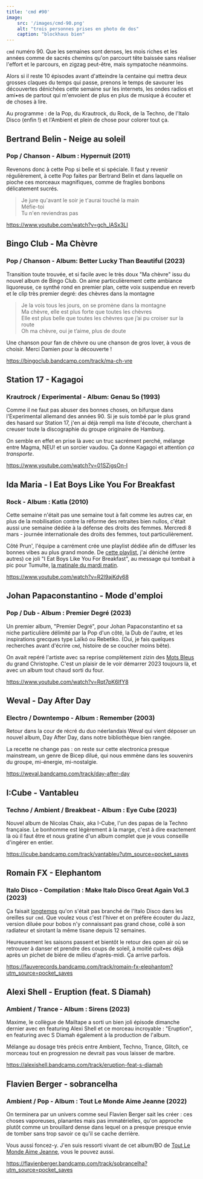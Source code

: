 ```yaml
---
title: 'cmd #90'
image:
    src: '/images/cmd-90.png'
    alt: "trois personnes prises en photo de dos"
    caption: "blockhaus bien"
---
```



`cmd` numéro 90. Que les semaines sont denses, les mois riches et les années comme de sacrés chemins qu'on parcourt tête baissée sans réaliser l'effort et le parcours, en zigzag peut-être, mais sympatoche néanmoins.

Alors si il reste 10 épisodes avant d'atteindre la centaine qui mettra deux grosses claques du temps qui passe, prenons le temps de savourer les découvertes dénichées cette semaine sur les internets, les ondes radios et ami•es de partout qui m'envoient de plus en plus de musique à écouter et de choses à lire.

Au programme : de la Pop, du Krautrock, du Rock, de la Techno, de l'Italo Disco (enfin !) et l'Ambient et plein de chose pour colorer tout ça.



## Bertrand Belin - Neige au soleil

### Pop / Chanson - Album : Hypernuit (2011)

Revenons donc à cette Pop si belle et si spéciale. Il faut y revenir régulièrement, à cette Pop faites par Bertrand Belin et dans laquelle on pioche ces morceaux magnifiques, comme de fragiles bonbons délicatement sucrés.

> Je jure qu'avant le soir je t'aurai touché la main <br/>
> Méfie-toi <br/>
> Tu n'en reviendras pas <br/>

https://www.youtube.com/watch?v=gch_lASx3LI



## Bingo Club - Ma Chèvre

### Pop / Chanson - Album: Better Lucky Than Beautiful (2023)

Transition toute trouvée, et si facile avec le très doux "Ma chèvre" issu du nouvel album de Bingo Club. On aime particulièrement cette ambiance liquoreuse, ce synthé rond en premier plan, cette voix suspendue en reverb et le clip très premier degré: des chèvres dans la montagne

> Je la vois tous les jours, on se promène dans la montagne <br/>
> Ma chèvre, elle est plus forte que toutes les chèvres <br/>
> Elle est plus belle que toutes les chèvres que j’ai pu croiser sur la route <br/>
> Oh ma chèvre, oui je t’aime, plus de doute <br/>

Une chanson pour fan de chèvre ou une chanson de gros lover, à vous de choisir. Merci Damien pour la découverte !

https://bingoclub.bandcamp.com/track/ma-ch-vre



## Station 17 - Kagagoi

### Krautrock / Experimental - Album: Genau So (1993)

Comme il ne faut pas abuser des bonnes choses, on bifurque dans l'Experimental allemand des années 90. Si je suis tombé par le plus grand des hasard sur Station 17, j'en ai déjà rempli ma liste d'écoute, cherchant à creuser toute la discographie du groupe originaire de Hamburg.

On semble en effet en prise là avec un truc sacrément perché, mélange entre Magma, NEU! et un sorcier vaudou. Ça donne Kagagoi et attention _ça transporte_.

https://www.youtube.com/watch?v=01SZjgsOn-I



## Ida Maria - I Eat Boys Like You For Breakfast

### Rock - Album : Katla (2010)

Cette semaine n'était pas une semaine tout à fait comme les autres car, en plus de la mobilisation contre la réforme des retraites bien nullos, c'était aussi une semaine dédiée à la défense des droits des femmes. Mercredi 8 mars - journée internationale des droits des femmes, tout particulièrement.

Côté Prun', l'équipe a carrément crée une playlist dédiée afin de diffuser les bonnes vibes au plus grand monde. De [cette playlist](https://open.spotify.com/playlist/4DJuVDQSZTlxACU2IhRabE), j'ai déniché (entre autres) ce joli "I Eat Boys Like You For Breakfast", au message qui tombait à pic pour Tumulte, [la matinale du mardi matin](https://www.prun.net/emission/8301-tumulte/Drez-serrez-a-gauche-special-contre-la-reforme-des-retraites-et-le-patriarcat).

https://www.youtube.com/watch?v=R2l9ajKdy68




## Johan Papaconstantino - Mode d'emploi

### Pop / Dub - Album : Premier Degré (2023)

Un premier album, "Premier Degré", pour Johan Papaconstantino et sa niche particulière délimité par la Pop d'un côté, la Dub de l'autre, et les inspirations grecques type Laïkó ou Rebetiko. (Oui, je fais quelques recherches avant d'écrire `cmd`, histoire de se coucher moins bête).

On avait repéré l'artiste avec sa reprise complètement zizin des [Mots Bleus](https://www.youtube.com/watch?v=KVkfHcjIbAM) du grand Christophe. C'est un plaisir de le voir démarrer 2023 toujours là, et avec un album tout chaud sorti du four.

https://www.youtube.com/watch?v=Rqt7pK6IfY8



## Weval - Day After Day

### Electro / Downtempo - Album : Remember (2003)

Retour dans la cour de récré du duo néerlandais Weval qui vient déposer un nouvel album, Day After Day, dans notre bibliothèque bien rangée.

La recette ne change pas : on reste sur cette electronica presque mainstream, un genre de Bicep dilué, qui nous emmène dans les souvenirs du groupe, mi-énergie, mi-nostalgie.

https://weval.bandcamp.com/track/day-after-day



## I:Cube - Vantableu

### Techno / Ambient / Breakbeat - Album : Eye Cube (2023)

Nouvel album de Nicolas Chaix, aka I-Cube, l'un des papas de la Techno française. Le bonhomme est légèrement à la marge, c'est à dire exactement là où il faut être et nous gratine d'un album complet que je vous conseille d'ingérer en entier.

https://icube.bandcamp.com/track/vantableu?utm_source=pocket_saves



## Romain FX - Elephantom

### Italo Disco - Compilation : Make Italo Disco Great Again Vol​.​3 (2023)

Ça faisait [longtemps](https://cmd.wuips.com/post/2022-12-02-cmd-76) qu'on s'était pas branché de l'Italo Disco dans les oreilles sur `cmd`. Que voulez vous c'est l'hiver et on préfère écouter du Jazz, version diluée pour bobos n'y connaissant pas grand chose, collé à son radiateur et sirotant la même tisane depuis 12 semaines.

Heureusement les saisons passent et bientôt le retour des open air où se retrouver à danser et prendre des coups de soleil, à moitié cuit•es déjà après un pichet de bière de milieu d'après-midi. Ça arrive parfois.

https://fauverecords.bandcamp.com/track/romain-fx-elephantom?utm_source=pocket_saves



## Alexi Shell - Eruption (feat. S Diamah)

### Ambient / Trance - Album : Sirens (2023)

Maxime, le collègue de Mailtape a sorti un bien joli épisode dimanche dernier avec en featuring Alexi Shell et ce morceau incroyable : "Eruption", en featuring avec S Diamah également à la production de l'album.

Mélange au dosage très précis entre Ambient, Techno, Trance, Glitch, ce morceau tout en progression ne devrait pas vous laisser de marbre.

https://alexishell.bandcamp.com/track/eruption-feat-s-diamah



## Flavien Berger - sobrancelha

### Ambient / Pop - Album : Tout Le Monde Aime Jeanne (2022)

On terminera par un univers comme seul Flavien Berger sait les créer : ces choses vaporeuses, planantes mais pas immatérielles, qu'on approche plutôt comme un brouillard dense dans lequel on a presque presque envie de tomber sans trop savoir ce qu'il se cache derrière.

Vous aussi foncez-y. J'en suis ressorti vivant de cet album/BO de [Tout Le Monde Aime Jeanne](https://flavienberger.bandcamp.com/album/tout-le-monde-aime-jeanne), vous le pouvez aussi.

https://flavienberger.bandcamp.com/track/sobrancelha?utm_source=pocket_saves

